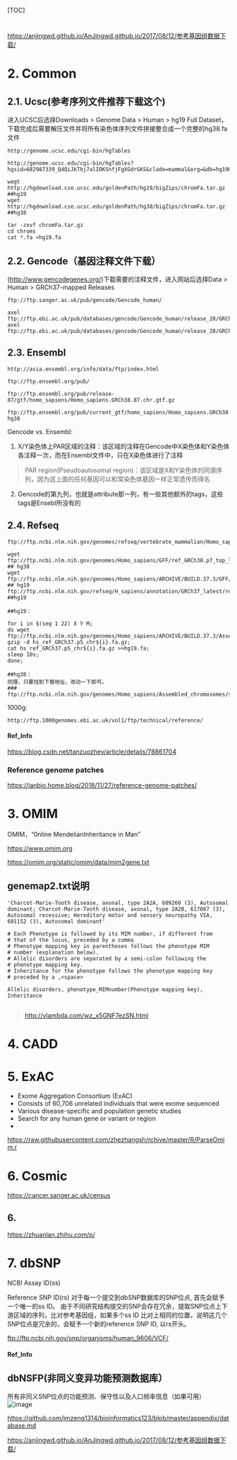 [TOC]

#
https://anjingwd.github.io/AnJingwd.github.io/2017/08/12/参考基因组数据下载/
# 2. Common
## 2.1. Ucsc(参考序列文件推荐下载这个)
进入UCSC后选择Downloads > Genome Data > Human > hg19 Full Dataset，
下载完成后需要解压文件并将所有染色体序列文件拼接整合成一个完整的hg38.fa文件
```
http://genome.ucsc.edu/cgi-bin/hgTables

http://genome.ucsc.edu/cgi-bin/hgTables?hgsid=682987339_Q4QiJkTbj7alIOKSnfjFgXGdrGKS&clade=mammal&org=&db=hg19&hgta_group=genes&hgta_track=knownGene&hgta_table=knownGene&hgta_regionType=genome&position=&hgta_outputType=primaryTable&hgta_outFileName=
```

```
wegt http://hgdownload.cse.ucsc.edu/goldenPath/hg19/bigZips/chromFa.tar.gz ##hg19
wget http://hgdownload.cse.ucsc.edu/goldenPath/hg38/bigZips/chromFa.tar.gz ##hg38

tar -zxvf chromFa.tar.gz
cd chroms
cat *.fa >hg19.fa
```

## 2.2. Gencode（基因注释文件下载）
(http://www.gencodegenes.org/)下载需要的注释文件，进入网站后选择Data > Human > GRCh37-mapped Releases
```
ftp://ftp.sanger.ac.uk/pub/gencode/Gencode_human/

axel ftp://ftp.ebi.ac.uk/pub/databases/gencode/Gencode_human/release_28/GRCh37_mapping/gencode.v28lift37.annotation.gtf.gz
axel ftp://ftp.ebi.ac.uk/pub/databases/gencode/Gencode_human/release_28/GRCh37_mapping/gencode.v28lift37.annotation.gff3.gz
```

## 2.3. Ensembl
```
http://asia.ensembl.org/info/data/ftp/index.html

ftp://ftp.ensembl.org/pub/

ftp://ftp.ensembl.org/pub/release-87/gtf/homo_sapiens/Homo_sapiens.GRCh38.87.chr.gtf.gz 

ftp://ftp.ensembl.org/pub/current_gtf/homo_sapiens/Homo_sapiens.GRCh38.90.gtf.gz## hg38

```
Gencode vs. Ensembl:

1. X/Y染色体上PAR区域的注释：该区域的注释在Gencode中X染色体和Y染色体各注释一次，而在Ensembl文件中，只在X染色体进行了注释

> PAR region(Pseudoautosomal region)：该区域是X和Y染色体的同源序列，因为这上面的任何基因可以和常染色体基因一样正常遗传而得名

2. Gencode的第九列，也就是attribute那一列，有一些其他额外的tags，这些tags是Ensebl所没有的

## 2.4. Refseq
```
ftp://ftp.ncbi.nlm.nih.gov/genomes/refseq/vertebrate_mammalian/Homo_sapiens/latest_assembly_versions/

wget ftp://ftp.ncbi.nlm.nih.gov/genomes/Homo_sapiens/GFF/ref_GRCh38.p7_top_level.gff3.gz          ## hg38
wget ftp://ftp.ncbi.nlm.nih.gov/genomes/Homo_sapiens/ARCHIVE/BUILD.37.3/GFF/ref_GRCh37.p5_top_level.gff3.gz    ## hg19
ftp://ftp.ncbi.nlm.nih.gov/refseq/H_sapiens/annotation/GRCh37_latest/refseq_identifiers/ ##hg19
```


```
##hg19：

for i in $(seq 1 22) X Y M;
do wget ftp://ftp.ncbi.nlm.nih.gov/genomes/Homo_sapiens/ARCHIVE/BUILD.37.3/Assembled_chromosomes/seq/hs_ref_GRCh37.p5_chr${i}.fa.gz; 
gzip -d hs_ref_GRCh37.p5_chr${i}.fa.gz;
cat hs_ref_GRCh37.p5_chr${i}.fa.gz >>hg19.fa;
sleep 10s;
done;

##hg38：
同理，只要找到下载地址，改动一下即可。
### ftp://ftp.ncbi.nlm.nih.gov/genomes/Homo_sapiens/Assembled_chromosomes/seq/hs_ref_GRCh38.p7_chr${i}.fa.gz
```
1000g:
```
http://ftp.1000genomes.ebi.ac.uk/vol1/ftp/technical/reference/
```


#### Ref_Info
https://blog.csdn.net/tanzuozhev/article/details/78861704




### Reference genome patches
https://janbio.home.blog/2018/11/27/reference-genome-patches/

# 3. OMIM
OMIM，“0nline MendelianInheritance in Man”

https://www.omim.org

https://omim.org/static/omim/data/mim2gene.txt



## genemap2.txt说明
```
'Charcot-Marie-Tooth disease, axonal, type 2A2A, 609260 (3), Autosomal dominant; Charcot-Marie-Tooth disease, axonal, type 2A2B, 617087 (3), Autosomal recessive; Hereditary motor and sensory neuropathy VIA, 601152 (3), Autosomal dominant'

# Each Phenotype is followed by its MIM number, if different from
# that of the locus, preceded by a comma
# Phenotype mapping key in parentheses follows the phenotype MIM
# number (explanation below).
# Allelic disorders are separated by a semi-colon following the
# phenotype mapping key.
# Inheritance for the phenotype follows the phenotype mapping key
# preceded by a ,<space>
```
```
Allelic disorders, phenotype_MIMnumber(Phenotype mapping key), Inheritance
```
##


> http://vlambda.com/wz_x5GNF7ezSN.html

# 4. CADD

# 5. ExAC
+ Exome Aggregation Consortium (ExAC)
+ Consists of 60,706 unrelated individuals that were exome sequenced
+ Various disease-specific and population genetic studies
+ Search for any human gene or variant or region
+ 

https://raw.githubusercontent.com/zhezhangsh/rchive/master/R/ParseOmim.r

# 6. Cosmic
https://cancer.sanger.ac.uk/census

## 6. 
https://zhuanlan.zhihu.com/p/

# 7. dbSNP
NCBI Assay ID(ss)

Reference SNP ID(rs)
对于每一个提交到dbSNP数据库的SNP位点, 首先会赋予一个唯一的ss ID。 由于不同研究结构提交的SNP会存在冗余，提取SNP位点上下游区域的序列，比对参考基因组，如果多个ss ID 比对上相同的位置，说明这几个SNP位点是冗余的，会赋予一个新的reference SNP ID, 以rs开头。

ftp://ftp.ncbi.nih.gov/snp/organisms/human_9606/VCF/

#### Ref_Info

## dbNSFP(非同义变异功能预测数据库）
所有非同义SNP位点的功能预测、保守性以及人口频率信息（如果可用）
![image](https://github.com/xiucz/pics/blob/master/dbNSFP.png?raw=true)

https://github.com/jmzeng1314/bioinformatics123/blob/master/appendix/database.md

https://anjingwd.github.io/AnJingwd.github.io/2017/08/12/参考基因组数据下载/